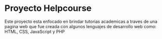 # Proyecto Helpcourse
Este proyecto esta enfocado en brindar tutorias academicas a traves de una pagina web que fue creada con algunos lenguajes de desarrollo web como: HTML, CSS, JavaScript y PHP
